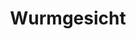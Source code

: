 ---
layout: usepage
title: Wurmgesicht
category: bestiary
type: Monstrosität
hp: 65
ac: 16
move:
  - 50
str: +3
dex: +3
con: +3
int: -1
wis: +0
cha: -2
weak:
  - Healing
  - Fire
imm:
  - Acid
  - Necrotic
  - Poison
actions:
  - Fäulniswurf
  - Kopfnuss
---